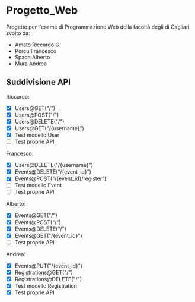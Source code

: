 # Progetto_Web
Progetto per l'esame di Programmazione Web della facoltà degli di Cagliari svolto da:
- Amato Riccardo G.
- Porcu Francesco
- Spada Alberto
- Mura Andrea

## Suddivisione API
Riccardo: 
- [X] Users@GET("/")
- [X] Users@POST("/")
- [X] Users@DELETE("/")
- [X] Users@GET("/{username}")
- [X] Test modello User
- [ ] Test proprie API

Francesco:
- [X] Users@DELETE("/{username}")
- [X] Events@DELETE("/{event_id}")
- [X] Events@POST("/{event_id}/register")
- [ ] Test modello Event
- [ ] Test proprie API

Alberto:
- [X] Events@GET("/")
- [X] Events@POST("/")
- [X] Events@DELETE("/")
- [X] Events@GET("/{event_id}")
- [ ] Test proprie API

Andrea:
- [X] Events@PUT("/{event_id}")
- [X] Registrations@GET("/")
- [X] Registrations@DELETE("/")
- [X] Test modello Registration
- [X] Test proprie API

